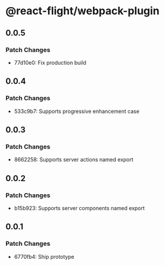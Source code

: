 # @react-flight/webpack-plugin

## 0.0.5

### Patch Changes

- 77d10e0: Fix production build

## 0.0.4

### Patch Changes

- 533c9b7: Supports progressive enhancement case

## 0.0.3

### Patch Changes

- 8662258: Supports server actions named export

## 0.0.2

### Patch Changes

- b15b923: Supports server components named export

## 0.0.1

### Patch Changes

- 6770fb4: Ship prototype
